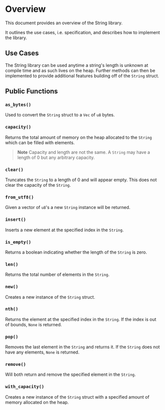 # Overview

This document provides an overview of the String library.

It outlines the use cases, i.e. specification, and describes how to implement the library.

## Use Cases

The String library can be used anytime a string's length is unknown at compile time and as such lives on the heap. Further methods can then be implemented to provide additional features building off of the `String` struct.

## Public Functions

### `as_bytes()`

Used to convert the `String` struct to a `Vec` of `u8` bytes. 

### `capacity()`

Returns the total amount of memory on the heap allocated to the `String` which can be filled with elements. 

> **Note** Capacity and length are not the same. A `String` may have a length of 0 but any arbitrary capacity.

### `clear()`

Truncates the `String` to a length of 0 and will appear empty. This does not clear the capacity of the `String`.

### `from_utf8()`

Given a vector of `u8`'s a new `String` instance will be returned.

### `insert()`

Inserts a new element at the specified index in the `String`. 

### `is_empty()`

Returns a boolean indicating whether the length of the `String` is zero.

### `len()`

Returns the total number of elements in the `String`. 

### `new()`

Creates a new instance of the `String` struct.

### `nth()`

Returns the element at the specified index in the `String`. If the index is out of bounds, `None` is returned.

### `pop()`

Removes the last element in the `String` and returns it. If the `String` does not have any elements, `None` is returned. 

### `remove()`

Will both return and remove the specified element in the `String`. 

### `with_capacity()`

Creates a new instance of the `String` struct with a specified amount of memory allocated on the heap.
